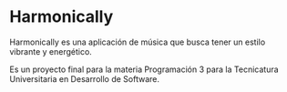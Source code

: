 # Harmonically

Harmonically es una aplicación de música que busca tener un estilo vibrante y energético. 


Es un proyecto final para la materia Programación 3 para la Tecnicatura Universitaria en Desarrollo de Software. 

